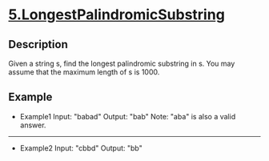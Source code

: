 # [5.LongestPalindromicSubstring](https://leetcode.com/problems/longest-palindromic-substring/)

## Description
Given a string s, find the longest palindromic substring in s. You may assume that the maximum length of s is 1000.

## Example
* Example1
Input: "babad"
Output: "bab"
Note: "aba" is also a valid answer.
*****
* Example2
Input: "cbbd"
Output: "bb"
